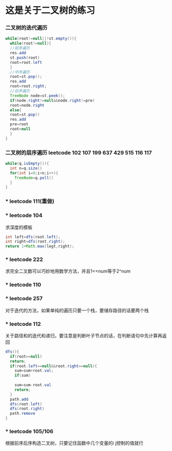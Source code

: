 # 这是关于二叉树的练习

### 二叉树的迭代遍历
```java
while(root!=null||!st.empty()){
  while(root!=null){
  //前序遍历
  res.add
  st.push(root)
  root=root.left
  }
  //中序遍历
  root=st.pop();
  res.add
  root=root.right;
  //后序遍历
  TreeNode node=st.peek();
  if(node.right!=null&&node.right!=pre)
  root=node.right
  else{
  root=st.pop()
  res.add
  pre=root
  root=null
  }
}
```

### 二叉树的层序遍历 leetcode 102 107 199 637 429 515 116 117
```java
while(q.isEmpty()){
  int n=q.size()
  for(int i=0;i<n;i++){
    TreeNode=q.poll()
  }
}
```

### * leetcode 111(重做)

### * leetcode 104
求深度的模板
```java
int left=dfs(root.left);
int right=dfs(root.right);
return 1+Math.max(legt,right);
```

### * leetcode 222
求完全二叉数可以巧妙地用数学方法，并且1<<num等于2^num

### * leetcode 110

### * leetcode 257
对于迭代的方法，如果单纯的遍历只要一个栈，要储存路径的话要两个栈

### * leetcode 112
关于路径和的迭代和递归，要注意是判断叶子节点的话，在判断语句中先计算再返回
```java
dfs(){
  if(root==null)
  return;
  if(root.left==null&&root.right==null){
    sum=sum+root.val;
    if(sum)
    
    sum=sum-root.val
    return;
  }
  path.add
  dfs(root.left)
  dfs(root.right)
  path.remove
}
```

### * leetcode 105/106
根据前序后序构造二叉树，只要记住函数中几个变量的i j控制的值就行
